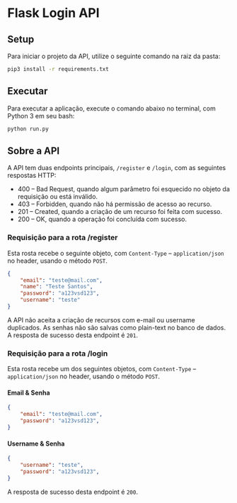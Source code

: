 # Flask Login API

## Setup
Para iniciar o projeto da API, utilize o seguinte comando na raiz da pasta:

```bash
pip3 install -r requirements.txt
```

## Executar
Para executar a aplicação, execute o comando abaixo no terminal, com Python 3 em seu bash:

```bash
python run.py
```

## Sobre a API

A API tem duas endpoints principais, `/register` e `/login`, com as seguintes respostas HTTP:

- 400 – Bad Request, quando algum parâmetro foi esquecido no objeto da requisição ou está inválido.
- 403 – Forbidden, quando não há permissão de acesso ao recurso.
- 201 – Created, quando a criação de um recurso foi feita com sucesso.
- 200 – OK, quando a operação foi concluída com sucesso.

### Requisição para a rota /register

Esta rosta recebe o seguinte objeto, com `Content-Type` – `application/json` no header, usando o método `POST`.

```JSON
{
    "email": "teste@mail.com",
    "name": "Teste Santos",
    "password": "a123vsd123",
    "username": "teste"
}
```

A API não aceita a criação de recursos com e-mail ou username duplicados. As senhas não são salvas como plain-text no banco de dados. A resposta de sucesso desta endpoint é `201`.

### Requisição para a rota /login

Esta rosta recebe um dos seguintes objetos, com `Content-Type` – `application/json` no header, usando o método `POST`.

#### Email & Senha

```JSON
{
    "email": "teste@mail.com",
    "password": "a123vsd123",
}
```

#### Username & Senha

```JSON
{
    "username": "teste",
    "password": "a123vsd123",
}
```

 A resposta de sucesso desta endpoint é `200`.